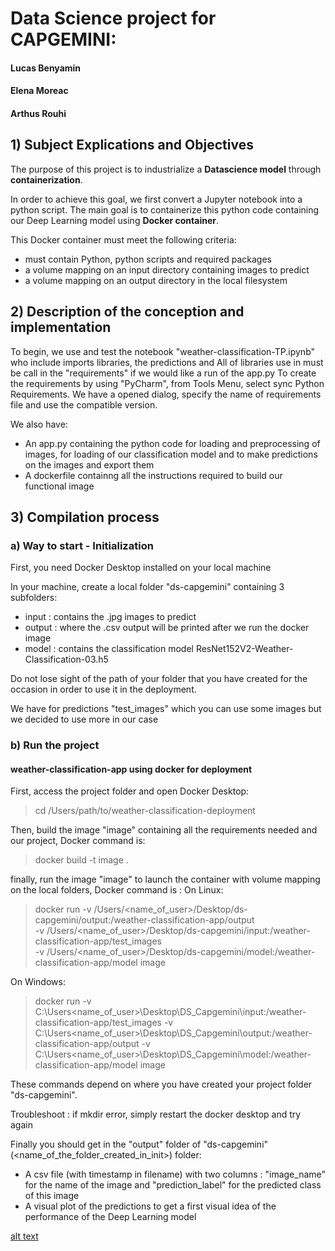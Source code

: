 # Data Science project for CAPGEMINI:
#### Lucas Benyamin
#### Elena Moreac 
#### Arthus Rouhi

## 1) Subject Explications and Objectives

The purpose of this project is to industrialize a **Datascience model** through **containerization**.

In order to achieve this goal, we  first convert a Jupyter notebook into a python script. The main goal is to containerize this python code containing our Deep Learning model using **Docker container**.

This Docker container must meet the following criteria:
- must contain Python, python scripts and required packages
- a volume mapping on an input directory containing images to predict
- a volume mapping on an output directory in the local filesystem

## 2) Description of the conception and implementation

To begin, we use and test the notebook "weather-classification-TP.ipynb" who include imports libraries, the predictions and 
All of libraries use in  must be call in the "requirements" if we would like a run of the app.py
To create the requirements by using "PyCharm", from Tools Menu, select sync Python Requirements. We have a opened dialog, specify the name of requirements file and use the compatible version.

We also have:
- An app.py containing the python code for loading and preprocessing of images, for loading of our classification model and to make predictions on the images and export them
- A dockerfile containng all the instructions required to build our functional image

## 3) Compilation process
### a) Way to start - Initialization

First, you need Docker Desktop installed on your local machine

In your machine, create a local folder "ds-capgemini" containing 3 subfolders:
- input : contains the .jpg images to predict
- output : where the .csv output will be printed after we run the docker image
- model : contains the classification model ResNet152V2-Weather-Classification-03.h5

Do not lose sight of the path of your folder that you have created for the occasion in order to use it in the deployment. 

We have for predictions "test_images" which you can use some images but we decided to use more in our case

### b) Run the project
#### weather-classification-app using docker for deployment
First, access the project folder and open Docker Desktop:
> cd /Users/path/to/weather-classification-deployment

Then, build the image "image" containing all the requirements needed and our project, Docker command is:
> docker build -t image .

finally, run the image "image" to launch the container with volume mapping on the local folders, Docker command is :
On Linux:
> docker run -v /Users/<name_of_user>/Desktop/ds-capgemini/output:/weather-classification-app/output \
> -v /Users/<name_of_user>/Desktop/ds-capgemini/input:/weather-classification-app/test_images \
> -v /Users/<name_of_user>/Desktop/ds-capgemini/model:/weather-classification-app/model image

On Windows:
> docker run -v C:\Users\<name_of_user>\Desktop\DS_Capgemini\input:/weather-classification-app/test_images -v C:\Users\<name_of_user>\Desktop\DS_Capgemini\output:/weather-classification-app/output -v C:\Users\<name_of_user>\Desktop\DS_Capgemini\model:/weather-classification-app/model image

These commands depend on where you have created your project folder "ds-capgemini". 

Troubleshoot : if mkdir error, simply restart the docker desktop and try again

Finally you should get in the "output" folder of "ds-capgemini" (<name_of_the_folder_created_in_init>) folder:
- A csv file (with timestamp in filename) with two columns : "image_name" for the name of the image and "prediction_label" for the predicted class of this image
- A visual plot of the predictions to get a first visual idea of the performance of the Deep Learning model

[alt text](https://postimg.cc/fkJ2pz85)
